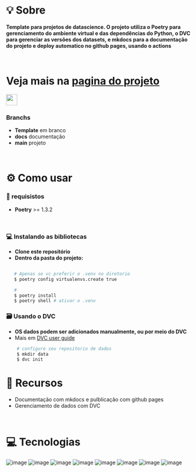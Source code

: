 # 💡 Sobre

**Template para projetos de datascience. O projeto utiliza o Poetry para gerenciamento do ambiente virtual e das dependências do Python, o DVC para gerenciar as versões dos datasets, e mkdocs para a documentação do projeto e deploy automatico no github pages, usando o actions**

&nbsp;
# Veja mais na [pagina do projeto](https://smrenato.github.io/ds-projects/)

<img style="width:30px; height:30px" src="https://cdn.jsdelivr.net/gh/devicons/devicon/icons/git/git-original.svg" />
          
### Branchs
* **Template** em branco
* **docs** documentação
* **main** projeto

&nbsp;

# ⚙️ Como usar

### 📃 requisistos

- **Poetry** >= 1.3.2

&nbsp;

### 💻 Instalando as bibliotecas

- **Clone este repositório**
- **Dentro da pasta do projeto:**

```bash

   # Apenas se vc preferir o .venv no diretorio
   $ poetry config virtualenvs.create true

   #
   $ poetry install
   $ poetry shell # ativar o .venv

```

### 🗃 Usando o DVC

- **OS dados podem ser adicionados manualmente, ou por meio do DVC**
- Mais em [DVC user guide](https://dvc.org/doc/user-guide/overview)

```sh
    # configure seu repositorio de dados
    $ mkdir data
    $ dvc init

```

# 🧰 Recursos

- Documentação com mkdocs e pulblicação com github pages
- Gerenciamento de dados com DVC

&nbsp;

# 💻 Tecnologias

![image](https://img.shields.io/badge/Python-3.10-9146F?style=for-the-badge&logo=python&logoColor=white&labelColor=46f)
![image](https://img.shields.io/badge/DVC-2.41-9146F?style=for-the-badge&logo=dvc&logoColor=white&labelColor=13ADC7)
![image](https://img.shields.io/badge/Poetry-1.3.2-9146F?style=for-the-badge&logo=poetry&logoColor=white&labelColor=60A5FA)
![image](https://img.shields.io/badge/Dynaconf-3.1.11-9146F?style=for-the-badge&logo=.env&logoColor=white&labelColor=60A5FA)
![image](https://img.shields.io/badge/Mkdocs-9.0.3-9146F?style=for-the-badge&logo=read-the-docs&logoColor=white&labelColor=000000)
![image](https://img.shields.io/badge/Ipykernel-6.20.2-9146F?style=for-the-badge&logo=jupyter&logoColor=white&labelColor=F37626)
![image](https://img.shields.io/badge/Scikitlearn-1.2.0-9146F?style=for-the-badge&logo=scikitlearn&logoColor=white&labelColor=F7931E)
![image](https://img.shields.io/badge/TensorFlow-2.11.0-9146F?style=for-the-badge&logo=tensorflow&logoColor=white&labelColor=FF6F00)